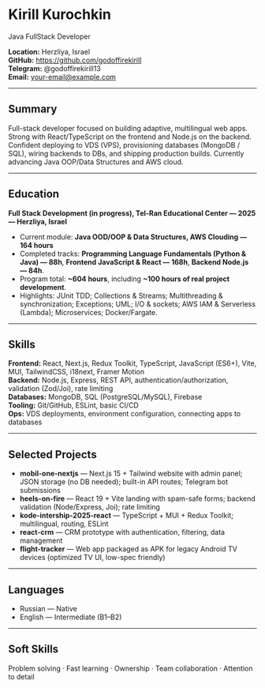 # Kirill Kurochkin
Java FullStack Developer

**Location:** Herzliya, Israel  
**GitHub:** https://github.com/godoffirekirill  
**Telegram:** @godoffirekirill13  
**Email:** your-email@example.com

----

## Summary
Full-stack developer focused on building adaptive, multilingual web apps. Strong with React/TypeScript on the frontend and Node.js on the backend. Confident deploying to VDS (VPS), provisioning databases (MongoDB / SQL), wiring backends to DBs, and shipping production builds. Currently advancing Java OOP/Data Structures and AWS cloud.

---

## Education
**Full Stack Development (in progress), Tel-Ran Educational Center — 2025 — Herzliya, Israel**  
- Current module: **Java OOD/OOP & Data Structures, AWS Clouding — 164 hours**  
- Completed tracks: **Programming Language Fundamentals (Python & Java) — 88h**, **Frontend JavaScript & React — 168h**, **Backend Node.js — 84h**.  
- Program total: **~604 hours**, including **~100 hours of real project development**.  
- Highlights: JUnit TDD; Collections & Streams; Multithreading & synchronization; Exceptions; UML; I/O & sockets; AWS IAM & Serverless (Lambda); Microservices; Docker/Fargate.

---

## Skills
**Frontend:** React, Next.js, Redux Toolkit, TypeScript, JavaScript (ES6+), Vite, MUI, TailwindCSS, i18next, Framer Motion  
**Backend:** Node.js, Express, REST API, authentication/authorization, validation (Zod/Joi), rate limiting  
**Databases:** MongoDB, SQL (PostgreSQL/MySQL), Firebase  
**Tooling:** Git/GitHub, ESLint, basic CI/CD  
**Ops:** VDS deployments, environment configuration, connecting apps to databases

---

## Selected Projects
- **mobil-one-nextjs** — Next.js 15 + Tailwind website with admin panel; JSON storage (no DB needed); built-in API routes; Telegram bot submissions  
- **heels-on-fire** — React 19 + Vite landing with spam-safe forms; backend validation (Node/Express, Joi); rate limiting  
- **kode-intership-2025-react** — TypeScript + MUI + Redux Toolkit; multilingual, routing, ESLint  
- **react-crm** — CRM prototype with authentication, filtering, data management  
- **flight-tracker** — Web app packaged as APK for legacy Android TV devices (optimized TV UI, low-spec friendly)

---

## Languages
- Russian — Native  
- English — Intermediate (B1–B2)

---

## Soft Skills
Problem solving · Fast learning · Ownership · Team collaboration · Attention to detail

